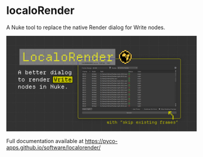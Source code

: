 # localoRender

A Nuke tool to replace the native Render dialog for Write nodes.

![screenshot of the tool GUI in Nuke](./img/cover.jpg)

Full documentation available at https://pyco-apps.github.io/software/localorender/